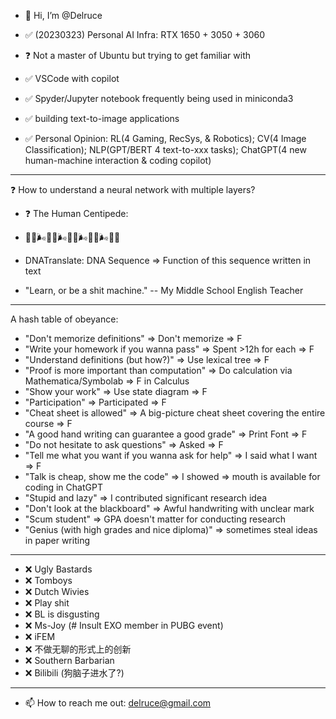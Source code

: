 - 👋 Hi, I’m @Delruce


- ✅ (20230323) Personal AI Infra: RTX 1650 + 3050 + 3060
- ❓  Not a master of Ubuntu but trying to get familiar with
- ✅ VSCode with copilot
- ✅ Spyder/Jupyter notebook frequently being used in miniconda3
- ✅ building text-to-image applications
- ✅ Personal Opinion: RL(4 Gaming, RecSys, & Robotics); CV(4 Image Classification); NLP(GPT/BERT 4 text-to-xxx tasks); ChatGPT(4 new human-machine interaction & coding copilot)

---------------------------------------------------------------------------------------------------------------------------------

❓  How to understand a neural network with multiple layers?
- ❓ The Human Centipede:
- 📄😋🌬💩😋🌬💩😋🌬💩😋🌬💩✅

- DNATranslate: DNA Sequence => Function of this sequence written in text
- "Learn, or be a shit machine." -- My Middle School English Teacher

---------------------------------------------------------------------------------------------------------------------------------
A hash table of obeyance:

- "Don't memorize definitions" => Don't memorize => F
- "Write your homework if you wanna pass" => Spent >12h for each => F
- "Understand definitions (but how?)" => Use lexical tree => F
- "Proof is more important than computation" => Do calculation via Mathematica/Symbolab => F in Calculus
- "Show your work" => Use state diagram => F
- "Participation" => Participated => F
- "Cheat sheet is allowed" => A big-picture cheat sheet covering the entire course => F
- "A good hand writing can guarantee a good grade" => Print Font => F
- "Do not hesitate to ask questions" => Asked => F
- "Tell me what you want if you wanna ask for help" => I said what I want => F
- "Talk is cheap, show me the code" => I showed => mouth is available for coding in ChatGPT
- "Stupid and lazy" => I contributed significant research idea
- "Don't look at the blackboard" => Awful handwriting with unclear mark
- "Scum student" => GPA doesn't matter for conducting research
- "Genius (with high grades and nice diploma)" => sometimes steal ideas in paper writing

---------------------------------------------------------------------------------------------------------------------------------

- ❌ Ugly Bastards
- ❌ Tomboys
- ❌ Dutch Wivies
- ❌ Play shit
- ❌ BL is disgusting
- ❌ Ms-Joy (# Insult EXO member in PUBG event)
- ❌ iFEM
- ❌ 不做无聊的形式上的创新
- ❌ Southern Barbarian
- ❌ Bilibili (狗脑子进水了?)

---------------------------------------------------------------------------------------------------------------------------------



- 📫 How to reach me out: delruce@gmail.com

<!---
Delruce/Delruce is a ✨ special ✨ repository because its `README.md` (this file) appears on your GitHub profile.
You can click the Preview link to take a look at your changes.
--->
